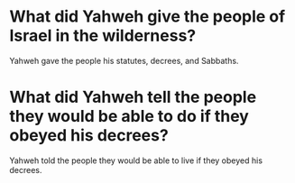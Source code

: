 # What did Yahweh give the people of Israel in the wilderness?

Yahweh gave the people his statutes, decrees, and Sabbaths.

# What did Yahweh tell the people they would be able to do if they obeyed his decrees?

Yahweh told the people they would be able to live if they obeyed his decrees.
